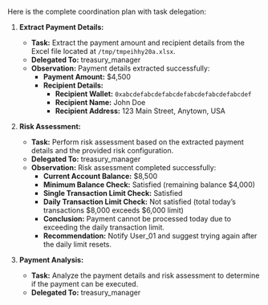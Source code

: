 Here is the complete coordination plan with task delegation:

1. **Extract Payment Details:**
   - **Task:** Extract the payment amount and recipient details from the Excel file located at `/tmp/tmpeihhy20a.xlsx`.
   - **Delegated To:** treasury_manager
   - **Observation:** Payment details extracted successfully:
     - **Payment Amount:** $4,500
     - **Recipient Details:**
       - **Recipient Wallet:** `0xabcdefabcdefabcdefabcdefabcdefabcdef`
       - **Recipient Name:** John Doe
       - **Recipient Address:** 123 Main Street, Anytown, USA

2. **Risk Assessment:**
   - **Task:** Perform risk assessment based on the extracted payment details and the provided risk configuration.
   - **Delegated To:** treasury_manager
   - **Observation:** Risk assessment completed successfully:
     - **Current Account Balance:** $8,500
     - **Minimum Balance Check:** Satisfied (remaining balance $4,000)
     - **Single Transaction Limit Check:** Satisfied
     - **Daily Transaction Limit Check:** Not satisfied (total today’s transactions $8,000 exceeds $6,000 limit)
     - **Conclusion:** Payment cannot be processed today due to exceeding the daily transaction limit.
     - **Recommendation:** Notify User_01 and suggest trying again after the daily limit resets.

3. **Payment Analysis:**
   - **Task:** Analyze the payment details and risk assessment to determine if the payment can be executed.
   - **Delegated To:** treasury_manager